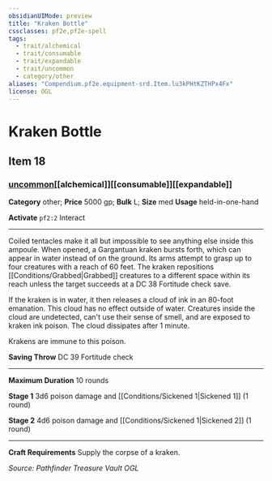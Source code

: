 ```yaml
---
obsidianUIMode: preview
title: "Kraken Bottle"
cssclasses: pf2e,pf2e-spell
tags:
  - trait/alchemical
  - trait/consumable
  - trait/expandable
  - trait/uncommon
  - category/other
aliases: "Compendium.pf2e.equipment-srd.Item.lu3kPHtKZTHPx4Fx"
license: OGL
---
```

# Kraken Bottle
## Item 18
### [uncommon](uncommon "Uncommon Rarity Trait")[[alchemical]][[consumable]][[expandable]]

**Category** other; 
**Price** 5000 gp; 
**Bulk** L; **Size** med
**Usage** held-in-one-hand

**Activate** `pf2:2` Interact

* * *

Coiled tentacles make it all but impossible to see anything else inside this ampoule. When opened, a Gargantuan kraken bursts forth, which can appear in water instead of on the ground. Its arms attempt to grasp up to four creatures with a reach of 60 feet. The kraken repositions [[Conditions/Grabbed|Grabbed]] creatures to a different space within its reach unless the target succeeds at a DC 38 Fortitude check save.

If the kraken is in water, it then releases a cloud of ink in an 80-foot emanation. This cloud has no effect outside of water. Creatures inside the cloud are undetected, can't use their sense of smell, and are exposed to kraken ink poison. The cloud dissipates after 1 minute.

Krakens are immune to this poison.

**Saving Throw** DC 39 Fortitude check

* * *

**Maximum Duration** 10 rounds

**Stage 1** 3d6 poison damage and [[Conditions/Sickened 1|Sickened 1]] (1 round)

**Stage 2** 4d6 poison damage and [[Conditions/Sickened 1|Sickened 2]] (1 round)

* * *

**Craft Requirements** Supply the corpse of a kraken.

*Source: Pathfinder Treasure Vault*
*OGL*
